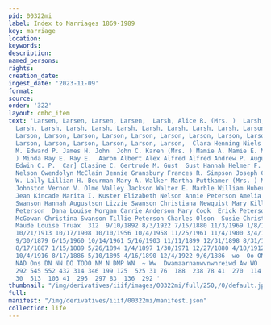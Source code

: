 ```yaml
---
pid: 00322mi
label: Index to Marriages 1869-1989
key: marriage
location: 
keywords: 
description: 
named_persons: 
rights: 
creation_date: 
ingest_date: '2023-11-09'
format: 
source: 
order: '322'
layout: cmhc_item
text: 'Larsen, Larsen, Larsen, Larsen,  Larsh, Alice R. (Mrs. )  Larsh, Larsh, Larsh,
  Larsh, Larsh, Larsh, Larsh, Larsh, Larsh, Larsh, Larsh, Larsh, Larson, Larson, Larson,
  Larson, Larson, Larson, Larson, Larson, Larson, Larson, Larson, Larson, Larson,
  Larson, Larson, Larson, Larson, Larson, Larson,  Clara Henning Niels Paul A.  Bessie
  M. Edward P. James H. John  John C. Karen (Mrs. ) Mamie A. Mamie E. Martha (Mrs.
  ) Minda Ray E. Ray E.  Aaron Albert Alex Alfred Alfred Andrew P. August August  Axe]  Bruce
  Edwin C. P.  Car] Clasine C. Gertrude M. Gust  Gust Hannah Helmer F. John  Erick
  Nelson Gwendolyn McClain Jennie Gransbury Frances R. Simpson Joseph C. Gordon Frank
  W. Lally Lillian H. Beurman Mary A. Walker Martha Puttkamer (Mrs. ) Mary Margaret
  Johnston Vernon V. Olme Valley Jackson Walter E. Marble William Hubert Lewis Lamb  Karen
  Jean Kincade Marita I. Kuster Elizabeth Nelson Annie Peterson Amelia Aronson Annie
  Swanson Hannah Augustson Lizzie Swanson Christiana Newquist Mary Killarson Annie
  Peterson  Dana Louise Morgan Carrie Anderson Mary Cook  Erick Peterson Joseph T.
  McGowan Christina Swanson Tillie Peterson Charles Olson  Susie Christina Peterson
  Maude Louise Truax  312  9/10/1892 8/3/1922 7/15/1880 11/3/1969 1/8/1905 6/18/1913
  10/21/1913 10/17/1908 10/10/1956 10/4/1958 11/25/1961 11/4/1900 3/4/1879 10/15/1912
  9/30/1879 6/15/1960 10/14/1961 5/16/1903 11/11/1899 12/31/1898 8/31/1894 8/18/1900
  8/17/1887 1/15/1889 5/26/1894 1/4/1897 1/30/1971 12/27/1880 4/18/1912 8/31/1890
  10/4/1916 8/17/1886 5/10/1895 4/16/1890 12/4/1922 9/6/1886  wo  Oo ON N N WS  10  me
  NAD Ons DN NN DO TODO NM N DMP WN  ~ Ww  Dwamaarnanwvnwnreiwd Aw WO  199 132  76
  292 545 552 432 314 346 199 125  525 31 76  188  238 78 41  270  114  343 19  252  357  227
  30  513  103 41  295  297 83  136  292 '
thumbnail: "/img/derivatives/iiif/images/00322mi/full/250,/0/default.jpg"
full: 
manifest: "/img/derivatives/iiif/00322mi/manifest.json"
collection: life
---
```

